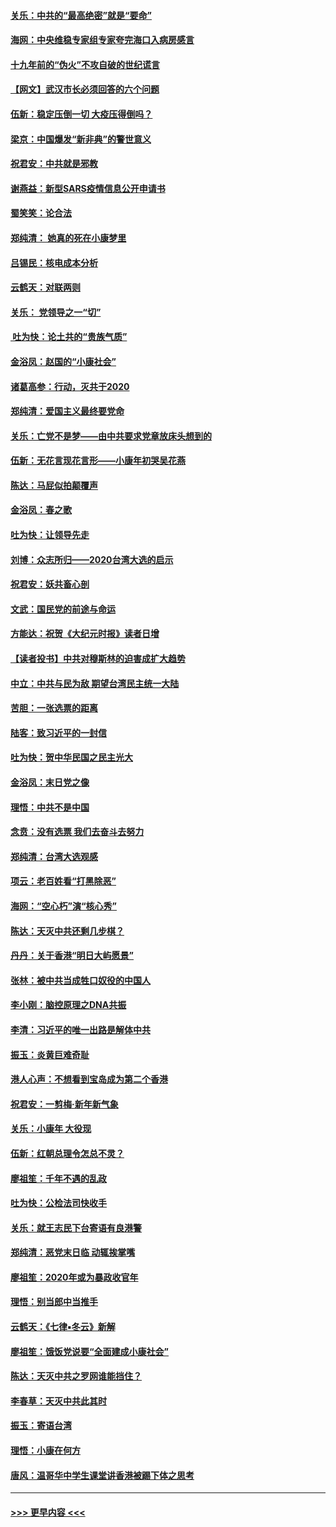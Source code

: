 #### [关乐：中共的“最高绝密”就是“要命”](../pages/nsc993/n11816946.md?t=01241033) 
#### [海网：中央维稳专家组专家夸完海口入病房感言](../pages/nsc993/n11815138.md?t=01241033) 
#### [十九年前的“伪火”不攻自破的世纪谎言](../pages/nsc993/n11813238.md?t=01241033) 
#### [【网文】武汉市长必须回答的六个问题](../pages/nsc993/n11813848.md?t=01241033) 
#### [伍新：稳定压倒一切 大疫压得倒吗？](../pages/nsc993/n11812634.md?t=01241033) 
#### [梁京：中国爆发“新非典”的警世意义](../pages/nsc993/n11812554.md?t=01241033) 
#### [祝君安：中共就是邪教](../pages/nsc993/n11812431.md?t=01241033) 
#### [谢燕益：新型SARS疫情信息公开申请书](../pages/nsc993/n11808840.md?t=01241033) 
#### [蜀笑笑：论合法](../pages/nsc993/n11808064.md?t=01241033) 
#### [郑纯清： 她真的死在小康梦里](../pages/nsc993/n11806623.md?t=01241033) 
#### [吕锡民：核电成本分析](../pages/nsc993/n11806284.md?t=01241033) 
#### [云鹤天：对联两则](../pages/nsc993/n11805957.md?t=01241033) 
#### [关乐： 党领导之一“切”](../pages/nsc993/n11804505.md?t=01241033) 
#### [ 吐为快：论土共的“贵族气质”](../pages/nsc993/n11804490.md?t=01241033) 
#### [金浴凤：赵国的“小康社会”](../pages/nsc993/n11804452.md?t=01241033) 
#### [诸葛高参：行动，灭共于2020](../pages/nsc993/n11804120.md?t=01241033) 
#### [郑纯清：爱国主义最终要党命](../pages/nsc993/n11802197.md?t=01241033) 
#### [关乐：亡党不是梦——由中共要求党章放床头想到的](../pages/nsc993/n11802156.md?t=01241033) 
#### [伍新：无花言现花言形——小康年初哭吴花燕](../pages/nsc993/n11800044.md?t=01241033) 
#### [陈达：马屁似拍颠覆声](../pages/nsc993/n11800010.md?t=01241033) 
#### [金浴凤：春之歌](../pages/nsc993/n11797687.md?t=01241033) 
#### [吐为快：让领导先走](../pages/nsc993/n11797512.md?t=01241033) 
#### [刘博：众志所归——2020台湾大选的启示](../pages/nsc993/n11796878.md?t=01241033) 
#### [祝君安：妖共畜心剖](../pages/nsc993/n11794273.md?t=01241033) 
#### [文武：国民党的前途与命运](../pages/nsc993/n11794198.md?t=01241033) 
#### [方能达：祝贺《大纪元时报》读者日增](../pages/nsc993/n11793807.md?t=01241033) 
#### [【读者投书】中共对穆斯林的迫害成扩大趋势](../pages/nsc993/n11791371.md?t=01241033) 
#### [中立：中共与民为敌 期望台湾民主统一大陆](../pages/nsc993/n11790392.md?t=01241033) 
#### [苦胆：一张选票的距离](../pages/nsc993/n11788914.md?t=01241033) 
#### [陆客：致习近平的一封信](../pages/nsc993/n11788867.md?t=01241033) 
#### [吐为快：贺中华民国之民主光大](../pages/nsc993/n11788618.md?t=01241033) 
#### [金浴凤：末日党之像](../pages/nsc993/n11787475.md?t=01241033) 
#### [理悟：中共不是中国](../pages/nsc993/n11787463.md?t=01241033) 
#### [念贲：没有选票  我们去奋斗去努力](../pages/nsc993/n11787398.md?t=01241033) 
#### [郑纯清：台湾大选观感](../pages/nsc993/n11786210.md?t=01241033) 
#### [项云：老百姓看“打黑除恶”](../pages/nsc993/n11785398.md?t=01241033) 
#### [海网：“空心朽”演“核心秀”](../pages/nsc993/n11783874.md?t=01241033) 
#### [陈达：天灭中共还剩几步棋？](../pages/nsc993/n11783719.md?t=01241033) 
#### [丹丹：关于香港“明日大屿愿景”](../pages/nsc993/n11783273.md?t=01241033) 
#### [张林：被中共当成牲口奴役的中国人](../pages/nsc993/n11782397.md?t=01241033) 
#### [李小刚：脑控原理之DNA共振](../pages/nsc993/n11780962.md?t=01241033) 
#### [李清：习近平的唯一出路是解体中共](../pages/nsc993/n11780866.md?t=01241033) 
#### [振玉：炎黄巨难奇耻](../pages/nsc993/n11779632.md?t=01241033) 
#### [港人心声：不想看到宝岛成为第二个香港](../pages/nsc993/n11778817.md?t=01241033) 
#### [祝君安：一剪梅‧新年新气象](../pages/nsc993/n11776340.md?t=01241033) 
#### [关乐：小康年 大役现](../pages/nsc993/n11774213.md?t=01241033) 
#### [伍新：红朝总理令怎总不灵？](../pages/nsc993/n11770813.md?t=01241033) 
#### [廖祖笙：千年不遇的乱政](../pages/nsc993/n11770373.md?t=01241033) 
#### [吐为快：公检法司快收手](../pages/nsc993/n11770359.md?t=01241033) 
#### [关乐：就王志民下台寄语有良港警](../pages/nsc993/n11769903.md?t=01241033) 
#### [郑纯清：恶党末日临 动辄挨掌嘴](../pages/nsc993/n11769356.md?t=01241033) 
#### [廖祖笙：2020年或为暴政收官年](../pages/nsc993/n11768216.md?t=01241033) 
#### [理悟：别当郎中当推手](../pages/nsc993/n11768243.md?t=01241033) 
#### [云鹤天：《七律▪冬云》新解](../pages/nsc993/n11768204.md?t=01241033) 
#### [廖祖笙：饿饭党说要“全面建成小康社会”](../pages/nsc993/n11767482.md?t=01241033) 
#### [陈达：天灭中共之罗网谁能挡住？](../pages/nsc993/n11767465.md?t=01241033) 
#### [李春草：天灭中共此其时](../pages/nsc993/n11767452.md?t=01241033) 
#### [振玉：寄语台湾](../pages/nsc993/n11767432.md?t=01241033) 
#### [理悟：小康在何方](../pages/nsc993/n11767394.md?t=01241033) 
#### [唐风：温哥华中学生课堂讲香港被踢下体之思考](../pages/nsc993/n11766848.md?t=01241033) 

----
#### [ >>> 更早内容 <<< ](../indexes/nsc993-earlier.md)

